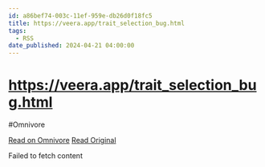 ```yaml
---
id: a86bef74-003c-11ef-959e-db26d0f18fc5
title: https://veera.app/trait_selection_bug.html
tags:
  - RSS
date_published: 2024-04-21 04:00:00
---
```


# https://veera.app/trait_selection_bug.html
#Omnivore

[Read on Omnivore](https://omnivore.app/me/https-veera-app-trait-selection-bug-html-18f032359e7)
[Read Original](https://veera.app/trait_selection_bug.html)



Failed to fetch content